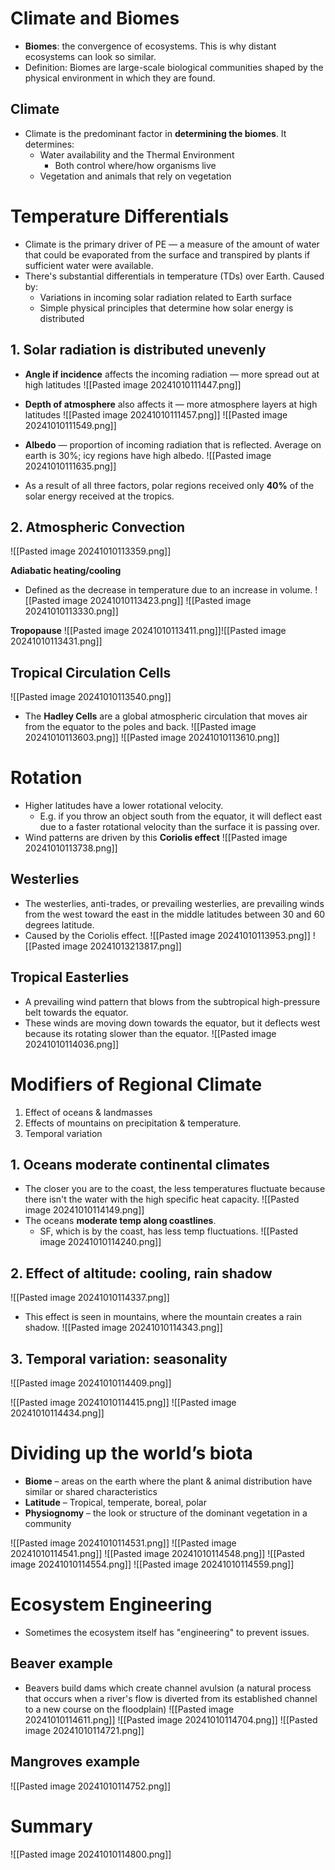 
# Climate and Biomes
* **Biomes**: the convergence of ecosystems. This is why distant ecosystems can look so similar.
* Definition: Biomes are large-scale biological communities shaped by the physical environment in which they are found.

## Climate
* Climate is the predominant factor in **determining the biomes**. It determines:
	* Water availability and the Thermal Environment
		* Both control where/how organisms live
	* Vegetation and animals that rely on vegetation

# Temperature Differentials
* Climate is the primary driver of PE — a measure of the amount of water that could be evaporated from the surface and transpired by plants if sufficient water were available.
* There's substantial differentials in temperature (TDs) over Earth. Caused by:
	* Variations in incoming solar radiation related to Earth surface
	* Simple physical principles that determine how solar energy is distributed

## **1. Solar radiation is distributed unevenly**
* **Angle if incidence** affects the incoming radiation — more spread out at high latitudes
![[Pasted image 20241010111447.png]]

* **Depth of atmosphere** also affects it — more atmosphere layers at high latitudes
![[Pasted image 20241010111457.png]]
![[Pasted image 20241010111549.png]]

* **Albedo** — proportion of incoming radiation that is reflected. Average on earth is 30%; icy regions have high albedo.
![[Pasted image 20241010111635.png]]

* As a result of all three factors, polar regions received only **40%** of the solar energy received at the tropics.

## 2. Atmospheric Convection
![[Pasted image 20241010113359.png]]

**Adiabatic heating/cooling**
* Defined as the decrease in temperature due to an increase in volume.
![[Pasted image 20241010113423.png]]
![[Pasted image 20241010113330.png]]

**Tropopause**
![[Pasted image 20241010113411.png]]![[Pasted image 20241010113431.png]]

## Tropical Circulation Cells
![[Pasted image 20241010113540.png]]
* The **Hadley Cells** are a global atmospheric circulation that moves air from the equator to the poles and back.
![[Pasted image 20241010113603.png]]
![[Pasted image 20241010113610.png]]

# Rotation
* Higher latitudes have a lower rotational velocity.
	* E.g. if you throw an object south from the equator, it will deflect east due to a faster rotational velocity than the surface it is passing over.
* Wind patterns are driven by this **Coriolis effect**
![[Pasted image 20241010113738.png]]

## Westerlies
* The westerlies, anti-trades, or prevailing westerlies, are prevailing winds from the west toward the east in the middle latitudes between 30 and 60 degrees latitude.
* Caused by the Coriolis effect.
![[Pasted image 20241010113953.png]]
![[Pasted image 20241013213817.png]]
## Tropical Easterlies
* A prevailing wind pattern that blows from the subtropical high-pressure belt towards the equator.
* These winds are moving down towards the equator, but it deflects west because its rotating slower than the equator.
![[Pasted image 20241010114036.png]]

# Modifiers of Regional Climate
1. Effect of oceans & landmasses
2. Effects of mountains on precipitation & temperature.
3. Temporal variation

## 1. Oceans moderate continental climates
* The closer you are to the coast, the less temperatures fluctuate because there isn't the water with the high specific heat capacity.
![[Pasted image 20241010114149.png]]
* The oceans **moderate temp along coastlines**.
	* SF, which is by the coast, has less temp fluctuations.
![[Pasted image 20241010114240.png]]

## 2. Effect of altitude: cooling, rain shadow
![[Pasted image 20241010114337.png]]
* This effect is seen in mountains, where the mountain creates a rain shadow.
![[Pasted image 20241010114343.png]]

## 3. Temporal variation: seasonality
![[Pasted image 20241010114409.png]]

![[Pasted image 20241010114415.png]]
![[Pasted image 20241010114434.png]]

# Dividing up the world’s biota
* **Biome** – areas on the earth where the plant & animal distribution have similar or shared characteristics
* **Latitude** – Tropical, temperate, boreal, polar
* **Physiognomy** – the look or structure of the dominant vegetation in a community

![[Pasted image 20241010114531.png]]
![[Pasted image 20241010114541.png]]
![[Pasted image 20241010114548.png]]
![[Pasted image 20241010114554.png]]
![[Pasted image 20241010114559.png]]

# Ecosystem Engineering
* Sometimes the ecosystem itself has "engineering" to prevent issues.

## Beaver example
* Beavers build dams which create channel avulsion (a natural process that occurs when a river's flow is diverted from its established channel to a new course on the floodplain)
![[Pasted image 20241010114611.png]]
![[Pasted image 20241010114704.png]]
![[Pasted image 20241010114721.png]]

## Mangroves example
![[Pasted image 20241010114752.png]]

# Summary
![[Pasted image 20241010114800.png]]

